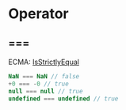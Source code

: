 # Operator
## ===
ECMA: [IsStrictlyEqual](https://tc39.es/ecma262/#sec-isstrictlyequal)
```js
NaN === NaN // false
+0 === -0 // true
null === null // true
undefined === undefined // true
```
